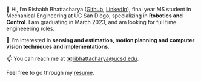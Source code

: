 👋 Hi, I’m Rishabh Bhattacharya ([Github](https://github.com/ribhattacharya), [LinkedIn](https://www.linkedin.com/in/rishabhbhattacharya/)),  final year MS student in Mechanical Engineering at UC San Diego, specializing in **Robotics and Control**. I am graduating in March 2023, and am looking for full time engineeering roles. 

👀 I’m interested in **sensing and estimation, motion planning and computer vision techniques and implementations**.

📫 You can reach me at ✉️[ribhattacharya@ucsd.edu](mailto:ribhattacharya@ucsd.edu).

Feel free to go through my [resume](Rishabh_Resume.pdf).
